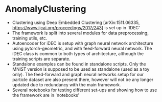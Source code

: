# AnomalyClustering

 - Clustering using Deep Embedded Clustering [arXiv:1511.06335, https://www.ijcai.org/proceedings/2017/243] is set up in 'IDEC'
 - The framework is split into several modules for data preprocessing, training utils, etc.
 - Autoencoder for iDEC is setup with graph neural network architecture using pytorch-geometric, and with feed-forward neural network. The iDEC class is common to both types of architecture, although the training scripts are separate. 
 - Standalone examples can be found in standalone scripts. Only the MNIST version is supposed to be used as standalone (used as a toy only).
 The feed-forward and graph neural networks setup for our particle dataset are also present there, however will not be any longer updated due to redundancy with the main framework. 
- Several notebooks for testing different set-ups and showing how to use the framework are in 'notebooks'

